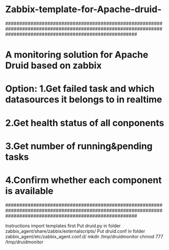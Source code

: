 # Zabbix-template-for-Apache-druid-

###############################################################################################################################################################
#                                       A monitoring solution for Apache Druid based on zabbix                                                                #
#        Option:  1.Get failed task and which datasources it belongs to in realtime                                                                           #
#                 2.Get health status of all conponents                                                                                                       #
#                 3.Get number of running&pending tasks                                                                                                       #
#                 4.Confirm whether each component is available                                                                                               #
###############################################################################################################################################################

Instructions
import templates first
Put druid.py in folder zabbix_agent/share/zabbix/externalscripts/ 
Put druid.conf in folder zabbix_agent/etc/zabbix_agent.conf.d/
mkdir /tmp/druidmonitor
chmod 777 /tmp/druidmonitor
